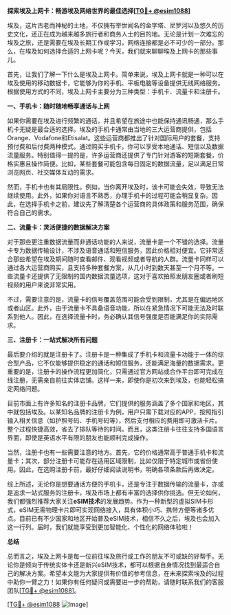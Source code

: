 **探索埃及上网卡：畅游埃及网络世界的最佳选择[[TG💪+ @esim1088](https://t.me/s/esim1088)]**

埃及，这片古老而神秘的土地，不仅拥有举世闻名的金字塔、尼罗河以及悠久的历史文化，还正在成为越来越多旅行者和商务人士的目的地。无论是计划一次难忘的埃及之旅，还是需要在埃及长期工作或学习，网络连接都是必不可少的一部分。那么，在埃及如何选择合适的上网卡呢？今天，我们就来聊聊埃及上网卡的那些事儿。

首先，让我们了解一下什么是埃及上网卡。简单来说，埃及上网卡就是一种可以在埃及使用的移动数据卡，它能够为你的手机、平板电脑等设备提供无线网络服务。根据使用方式的不同，埃及上网卡主要分为三种类型：手机卡、流量卡和注册卡。

**一、手机卡：随时随地畅享通话与上网**

如果你需要在埃及进行频繁的通话，并且希望在旅途中也能保持通讯畅通，那么手机卡无疑是最合适的选择。埃及的手机卡通常由当地的三大运营商提供，包括Orange、Vodafone和Etisalat。这些运营商都推出了针对国际用户的套餐，支持预付费和后付费两种模式。通过购买手机卡，你可以享受本地通话、短信以及数据流量服务。特别值得一提的是，许多运营商还提供了专门针对游客的短期套餐，价格实惠且操作简便。比如，某些套餐可能包含每日固定的数据流量，足以满足日常浏览网页、社交媒体互动的需求。

然而，手机卡也有其局限性。例如，当你离开埃及时，该卡可能会失效，导致无法继续使用。此外，如果你对语言不熟悉，办理手机卡的过程可能会稍显复杂。因此，在选择手机卡之前，建议先了解清楚各个运营商的具体政策和服务范围，确保符合自己的需求。

**二、流量卡：灵活便捷的数据解决方案**

对于那些更注重数据流量而非通话功能的人来说，流量卡是一个不错的选择。流量卡专为数据传输设计，不涉及语音通话和短信服务，因此价格相对便宜。它非常适合那些希望在埃及期间随时查看邮件、观看视频或者导航的人群。流量卡同样可以通过各大运营商购买，且支持多种套餐方案，从几小时到数天甚至一个月不等。一些流量卡还提供了无限制的国内数据流量选项，这对于喜欢拍照发朋友圈或者刷短视频的用户来说非常实用。

不过，需要注意的是，流量卡的信号覆盖范围可能会受到限制，尤其是在偏远地区或者山区。此外，由于流量卡不具备语音功能，所以在紧急情况下可能无法及时联系到他人。因此，在选择流量卡时，务必确认其信号强度是否能满足你的实际需求。

**三、注册卡：一站式解决所有问题**

最后要介绍的就是注册卡了。注册卡是一种集成了手机卡和流量卡功能于一体的综合型产品，它不仅能够提供稳定的通话和短信服务，还能满足海量的数据需求。更重要的是，注册卡的操作流程更加简化，只需通过官方网站或合作平台即可完成在线注册，无需亲自前往实体店铺。这样一来，即使你是初次来到埃及，也能轻松搞定网络问题。

目前市面上有许多知名的注册卡品牌，它们提供的服务涵盖了多个国家和地区，其中就包括埃及。以某知名品牌的注册卡为例，用户只需下载对应的APP，按照指引输入相关信息（如护照号码、手机号码等），然后支付相应的费用即可激活卡片。整个过程快捷高效，省去了排队等待的时间。而且，这类注册卡往往支持多国语言界面，即使是英语水平有限的朋友也能顺利完成操作。

当然，注册卡也有一些需要注意的地方。首先，它的价格通常高于普通手机卡和流量卡；其次，部分注册卡可能存在适用区域限制，比如仅限于特定城市或省份使用。因此，在选购注册卡前，最好仔细阅读说明书，明确各项条款后再做决定。

综上所述，无论你是想要通话方便的手机卡，还是专注于数据传输的流量卡，亦或是追求一站式服务的注册卡，埃及市场上都有丰富的选择供你挑选。但无论如何，我们都强烈推荐大家关注**eSIM技术**的发展趋势。作为一种新型的虚拟SIM卡形式，eSIM无需物理卡片即可实现网络接入，具有体积小巧、携带方便等诸多优点。目前已有不少国家和地区开始普及eSIM技术，相信不久之后，埃及也会加入这一行列。届时，我们就能享受到更加智能化、个性化的网络体验啦！

**总结**

总而言之，埃及上网卡是每一位前往埃及旅行或工作的朋友不可或缺的好帮手。无论你是倾向于传统实体卡还是新兴eSIM技术，都可以根据自身情况找到最适合自己的解决方案。希望本文能为大家提供有价值的参考信息，在未来探索埃及的过程中助你一臂之力！如果你有任何疑问或需要进一步的帮助，请随时联系我们的客服团队[[TG💪+ @esim1088](https://t.me/s/esim1088)]。

[[TG💪+ @esim1088](https://t.me/s/esim1088) ![Image](https://i.postimg.cc/4NQfJmqS/Snipaste-2025-05-13-00-14-12.png)]